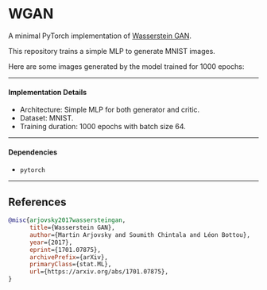 # WGAN

A minimal PyTorch implementation of [Wasserstein GAN](https://arxiv.org/abs/1701.07875).

This repository trains a simple MLP to generate MNIST images.

Here are some images generated by the model trained for 1000 epochs:



---

#### Implementation Details

- Architecture: Simple MLP for both generator and critic.
- Dataset: MNIST.
- Training duration: 1000 epochs with batch size 64.

---

#### Dependencies

- `pytorch`

---

## References

```bibtex
@misc{arjovsky2017wassersteingan,
      title={Wasserstein GAN}, 
      author={Martin Arjovsky and Soumith Chintala and Léon Bottou},
      year={2017},
      eprint={1701.07875},
      archivePrefix={arXiv},
      primaryClass={stat.ML},
      url={https://arxiv.org/abs/1701.07875}, 
}
```